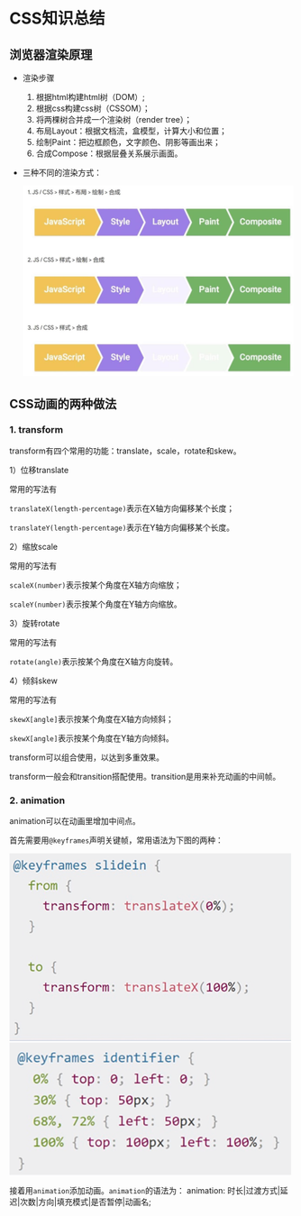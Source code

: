 # CSS知识总结

## 浏览器渲染原理

* 渲染步骤
  1. 根据html构建html树（DOM）;
  2. 根据css构建css树（CSSOM）；
  3. 将两棵树合并成一个渲染树（render tree）；
  4. 布局Layout：根据文档流，盒模型，计算大小和位置；
  5. 绘制Paint：把边框颜色，文字颜色、阴影等画出来；
  6. 合成Compose：根据层叠关系展示画面。
   
* 三种不同的渲染方式：
  
  ![渲染方式](images/render.jpg)

## CSS动画的两种做法

### 1. transform

transform有四个常用的功能：translate，scale，rotate和skew。

1）位移translate

常用的写法有

`translateX(length-percentage)`表示在X轴方向偏移某个长度；

`translateY(length-percentage)`表示在Y轴方向偏移某个长度。

2）缩放scale

常用的写法有

`scaleX(number)`表示按某个角度在X轴方向缩放；

`scaleY(number)`表示按某个角度在Y轴方向缩放。

3）旋转rotate

常用的写法有

`rotate(angle)`表示按某个角度在X轴方向旋转。

4）倾斜skew

常用的写法有

`skewX[angle]`表示按某个角度在X轴方向倾斜；

`skewX[angle]`表示按某个角度在Y轴方向倾斜。

transform可以组合使用，以达到多重效果。

transform一般会和transition搭配使用。transition是用来补充动画的中间帧。

### 2. animation

animation可以在动画里增加中间点。

首先需要用`@keyframes`声明关键帧，常用语法为下图的两种：

![@keyframes语法1](images/animation1.png)
![@keyframes语法2](images/animation2.png)

接着用`animation`添加动画。`animation`的语法为：
animation: 时长|过渡方式|延迟|次数|方向|填充模式|是否暂停|动画名;